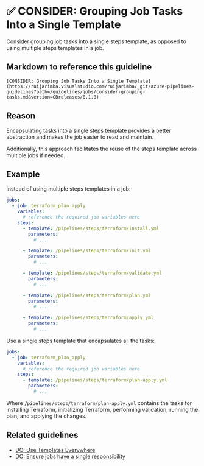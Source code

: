 # ✅ CONSIDER: Grouping Job Tasks Into a Single Template

Consider grouping job tasks into a single steps template, as opposed to using
multiple steps templates in a job.

## Markdown to reference this guideline

```plaintext
[CONSIDER: Grouping Job Tasks Into a Single Template](https://ruijarimba.visualstudio.com/ruijarimba/_git/azure-pipelines-guidelines?path=/guidelines/jobs/consider-grouping-tasks.md&version=GBreleases/0.1.0)
```

## Reason

Encapsulating tasks into a single steps template provides a better abstraction
and makes the job easier to read and maintain.

Additionally, this approach facilitates the reuse of the steps template across
multiple jobs if needed.

## Example

Instead of using multiple steps templates in a job:

```yaml
jobs:
  - job: terraform_plan_apply
    variables:
      # reference the required job variables here
    steps:
      - template: /pipelines/steps/terraform/install.yml
        parameters:
          # ...

      - template: /pipelines/steps/terraform/init.yml
        parameters:
          # ...

      - template: /pipelines/steps/terraform/validate.yml
        parameters:
          # ...

      - template: /pipelines/steps/terraform/plan.yml
        parameters:
          # ...

      - template: /pipelines/steps/terraform/apply.yml
        parameters:
          # ...
```

Use a single steps template that encapsulates all the tasks:

```yaml
jobs:
  - job: terraform_plan_apply
    variables:
      # reference the required job variables here
    steps:
      - template: /pipelines/steps/terraform/plan-apply.yml
        parameters:
          # ...
```

Where `/pipelines/steps/terraform/plan-apply.yml` contains the tasks for
installing Terraform, initializing Terraform, performing validation, running the
plan, and applying the changes.

## Related guidelines

- [DO: Use Templates Everywhere](/guidelines/general/do-templates-everywhere.md)
- [DO: Ensure jobs have a single responsibility](/guidelines/jobs/do-single-responsibility.md)
